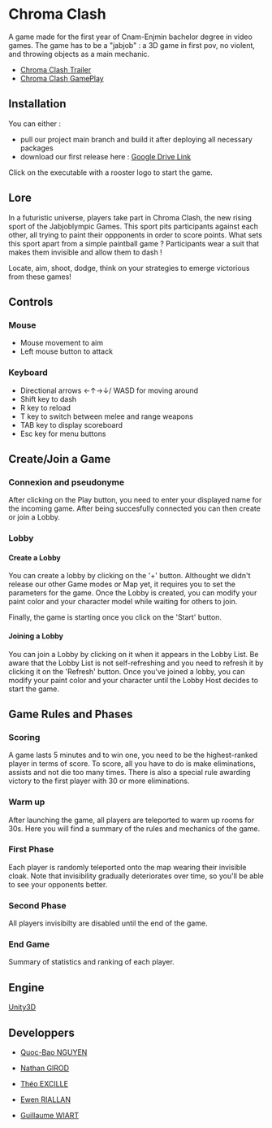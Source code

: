 # Chroma Clash

A game made for the first year of Cnam-Enjmin bachelor degree in video games. The game has to be a "jabjob" : a 3D game in first pov, no violent, and throwing objects as a main mechanic.

- [Chroma Clash Trailer](https://www.youtube.com/watch?v=E9fUczOYMlA)
- [Chroma Clash GamePlay](https://www.youtube.com/watch?v=MuCdN6tAZ7c)

## Installation

You can either :
- pull our project main branch and build it after deploying all necessary packages
- download our first release here : [Google Drive Link](https://drive.google.com/file/d/1bGXqikzusnMTzXKzQNcWbStefJZsARBS/view?usp=sharing)

Click on the executable with a rooster logo to start the game.

## Lore

In a futuristic universe, players take part in Chroma Clash, the new rising sport of the Jabjoblympic Games. This sport pits participants against each other, all trying to paint their oppponents in order to score points.  What sets this sport apart from a simple  paintball game ? Participants wear a suit that makes them invisible and allow them to dash ! 

Locate, aim, shoot, dodge, think on your strategies to emerge victorious from these games!

## Controls

### Mouse

- Mouse movement to aim
- Left mouse button to attack 

### Keyboard

- Directional arrows ←↑→↓/ WASD for moving around
- Shift key to dash
- R key to reload
- T key to switch between melee and range weapons
- TAB key to display scoreboard
- Esc key for menu buttons


## Create/Join a Game

### Connexion and pseudonyme

After clicking on the Play button, you need to enter your displayed name for the incoming game. After being succesfully connected you can then create or join a Lobby.

### Lobby

 #### Create a Lobby

You can create a lobby by clicking on the '+' button. Althought we didn't release our other Game modes or Map yet, it requires you to set the parameters for the game. Once the Lobby is created, you can modify your paint color and your character model while waiting for others to join. 

Finally, the game is starting once you click on the 'Start' button. 

  #### Joining a Lobby

You can join a Lobby by clicking on it when it appears in the Lobby List. Be aware that the Lobby List is not self-refreshing and you need to refresh it by clicking it on the 'Refresh' button. Once you've joined a lobby, you can modify your paint color and your character until the Lobby Host decides to start the game.

## Game Rules and Phases

### Scoring

A game lasts 5 minutes and to win one, you need to be the highest-ranked player in terms of score. To score, all you have to do is make eliminations, assists and not die too many times. There is also a special rule awarding victory to the first player with 30 or more eliminations.

### Warm up

After launching the game, all players are teleported to warm up rooms for 30s. Here you will find a summary of the rules and mechanics of the game.

### First Phase

Each player is randomly teleported onto the map wearing their invisible cloak. Note that invisibility gradually deteriorates over time, so you'll be able to see your opponents better.

### Second Phase

All players invisibilty are disabled until the end of the game.

### End Game

Summary of statistics and ranking of each player. 

## Engine

[Unity3D](https://unity.com/) 

## Developpers

- [Quoc-Bao NGUYEN](https://github.com/Baokebab)

- [Nathan GIROD](https://github.com/Blowerlop)

- [Théo EXCILLE](https://github.com/Excille)

- [Ewen RIALLAN](https://github.com/Miit0s)

- [Guillaume WIART](https://github.com/Drainor-GameDev)
